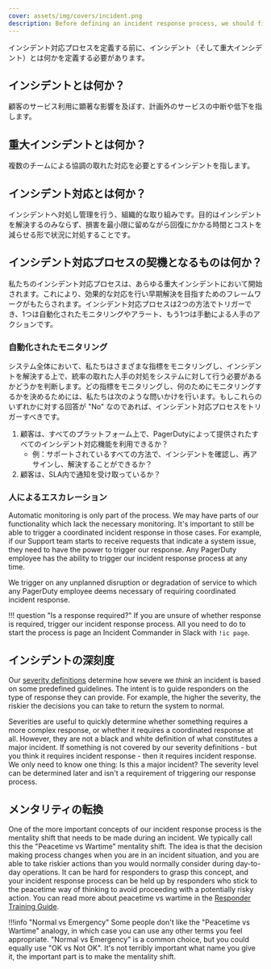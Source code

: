 ```yaml
---
cover: assets/img/covers/incident.png
description: Before defining an incident response process, we should first define what an incident (and a major incident) is, along with how we should trigger the response for such incidents.
---
```

インシデント対応プロセスを定義する前に、インシデント（そして重大インシデント）とは何かを定義する必要があります。

## インシデントとは何か？
顧客のサービス利用に顕著な影響を及ぼす、計画外のサービスの中断や低下を指します。

## 重大インシデントとは何か？
複数のチームによる協調の取れた対応を必要とするインシデントを指します。

## インシデント対応とは何か？
インシデントへ対処し管理を行う、組織的な取り組みです。目的はインシデントを解決するのみならず、損害を最小限に留めながら回復にかかる時間とコストを減らせる形で状況に対処することです。

## インシデント対応プロセスの契機となるものは何か？

私たちのインシデント対応プロセスは、あらゆる重大インシデントにおいて開始されます。これにより、効果的な対応を行い早期解決を目指すためのフレームワークがもたらされます。インシデント対応プロセスは2つの方法でトリガーでき、1つは自動化されたモニタリングやアラート、もう1つは手動による人手のアクションです。

### 自動化されたモニタリング

システム全体において、私たちはさまざまな指標をモニタリングし、インシデントを解決する上で、統率の取れた人手の対処をシステムに対して行う必要があるかどうかを判断します。どの指標をモニタリングし、何のためにモニタリングするかを決めるためには、私たちは次のような問いかけを行います。もしこれらのいずれかに対する回答が "No" なのであれば、インシデント対応プロセスをトリガーすべきです。

1. 顧客は、すべてのプラットフォーム上で、PagerDutyによって提供されたすべてのインシデント対応機能を利用できるか？
    * 例：サポートされているすべての方法で、インシデントを確認し、再アサインし、解決することができるか？
1. 顧客は、SLA内で通知を受け取っているか？

### 人によるエスカレーション
Automatic monitoring is only part of the process. We may have parts of our functionality which lack the necessary monitoring. It's important to still be able to trigger a coordinated incident response in those cases. For example, if our Support team starts to receive requests that indicate a system issue, they need to have the power to trigger our response. Any PagerDuty employee has the ability to trigger our incident response process at any time.

We trigger on any unplanned disruption or degradation of service to which any PagerDuty employee deems necessary of requiring coordinated incident response.

!!! question "Is a response required?"
    If you are unsure of whether response is required, trigger our incident response process. All you need to do to start the process is page an Incident Commander in Slack with `!ic page`.

## インシデントの深刻度
Our [severity definitions](../before/severity_levels.md) determine how severe we _think_ an incident is based on some predefined guidelines. The intent is to guide responders on the type of response they can provide. For example, the higher the severity, the riskier the decisions you can take to return the system to normal.

Severities are useful to quickly determine whether something requires a more complex response, or whether it requires a coordinated response at all. However, they are not a black and white definition of what constitutes a major incident. If something is not covered by our severity definitions - but you think it requires incident response - then it requires incident response. We only need to know one thing: Is this a major incident? The severity level can be determined later and isn't a requirement of triggering our response process.

## メンタリティの転換
One of the more important concepts of our incident response process is the mentality shift that needs to be made during an incident. We typically call this the "Peacetime vs Wartime" mentality shift. The idea is that the decision making process changes when you are in an incident situation, and you are able to take riskier actions than you would normally consider during day-to-day operations. It can be hard for responders to grasp this concept, and your incident response process can be held up by responders who stick to the peacetime way of thinking to avoid proceeding with a potentially risky action. You can read more about peacetime vs wartime in the [Responder Training Guide](../training/subject_matter_expert.md#wartime-vs-peacetime).

!!!info "Normal vs Emergency"
    Some people don't like the "Peacetime vs Wartime" analogy, in which case you can use any other terms you feel appropriate. "Normal vs Emergency" is a common choice, but you could equally use "OK vs Not OK". It's not terribly important what name you give it, the important part is to make the mentality shift.
